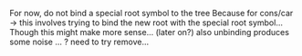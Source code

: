 For now, do not bind a special root symbol to the tree 
Because for cons/car -> this involves trying to bind the new root with the special root symbol...
Though this might make more sense... (later on?)
also unbinding produces some noise ... ? need to try remove... 